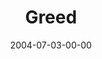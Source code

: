 ---
layout: message
category: message
series: "VIRUS"
title: "Greed"
date: 2004-07-03-00-00
message_id: 164
audio: "http://s3.amazonaws.com/crossroads-media/messages/audio/VIRUS_01_07-03-04_Greed.mp3"
audio-duration: "38:32"
explicit: false
---